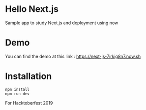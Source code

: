 # Hello Next.js

Sample app to study Next.js and deployment using now

# Demo

You can find the demo at this link : https://next-js-7jrkjg8n7.now.sh

# Installation

```
npm install
npm run dev
```

For Hacktoberfest 2019

